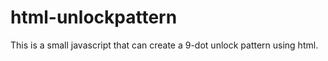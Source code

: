 html-unlockpattern
==================

This is a small javascript that can create a 9-dot unlock pattern using html.

